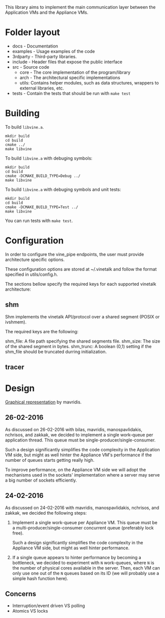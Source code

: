 This library aims to implement the main communication layer between the
Application VMs and the Appliance VMs.

# Folder layout

* docs - Documentation
* examples - Usage examples of the code
* 3rdparty - Third-party libraries.
* include - Header files that expose the public interface
* src - Source code
    * core - The core implementation of the program/library
    * arch - The architectural specific implementations
    * utils: Contains helper modules, such as data structures, wrappers
      to external libraries, etc.
* tests - Contain the tests that should be run with `make test`

# Building

To build `libvine.a`.

``` shell
mkdir build
cd build
cmake ../
make libvine
```

To build `libvine.a` with debuging symbols:
``` shell
mkdir build
cd build
cmake -DCMAKE_BUILD_TYPE=Debug ../
make libvine
```

To build `libvine.a` with debuging symbols and unit tests:

``` shell
mkdir build
cd build
cmake -DCMAKE_BUILD_TYPE=Test ../
make libvine
```

You can run tests with ```make test```.

# Configuration

In order to configure the vine_pipe endpoints, the user must provide
architecture specific options.

These configuration options are stored at ~/.vinetalk and follow the format
specified in utils/config.h.

The sections bellow specify the required keys for each supported vinetalk
architecture:

## shm

Shm implements the vinetalk API/protocol over a shared segment
(POSIX or ivshmem).

The required keys are the following:

shm_file: A file path specifying the shared segments file.
shm_size: The size of the shared segment in bytes.
shm_trunc: A boolean (0,1) setting if the shm_file should be truncated
durring initialization.
## tracer

<Add stuff here>

# Design

[Graphical representation](docs/high_level.svg) by mavridis.

## 26-02-2016

As discussed on 26-02-2016 with bilas, mavridis, manospavlidakis,
nchrisos, and zakkak, we decided to implement a single work-queue per
application thread.  This queue must be single-producer/single-consumer.

Such a design significantly simplifies the code complexity in the
Application VM side, but might as well hinter the Appliance VM's
performance if the number of queues starts getting really high.

To improve performance, on the Appliance VM side we will adopt the
mechanisms used in the sockets' implementation where a server may serve
a big number of sockets efficiently.

## 24-02-2016

As discussed on 24-02-2016 with mavridis, manospavlidakis, nchrisos, and
zakkak, we decided the following steps:

1. Implement a single work-queue per Appliance VM.  This queue must be a
   multi-producer/single-consumer concurrent queue (preferably lock
   free).

   Such a design significantly simplifies the code complexity in the
   Appliance VM side, but might as well hinter performance.

2. If a single queue appears to hinter performance by becoming a
   bottleneck, we decided to experiment with `N` work-queues, where `N`
   is the number of physical cores available in the server.  Then, each
   VM can only use one out of the `N` queues based on its ID (we will
   probably use a simple hash function here).

## Concerns

* Interruption/event driven VS polling
* Atomics VS locks
